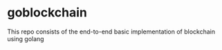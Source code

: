 # goblockchain
This repo consists of the end-to-end basic implementation of blockchain using golang
